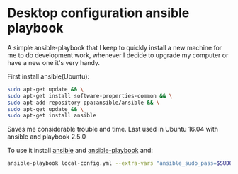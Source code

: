 # Desktop configuration ansible playbook

A simple ansible-playbook that I keep to quickly install a new machine for me to do development work, whenever I decide to upgrade my computer or have a new one it's very handy. 

First install ansible(Ubuntu): 

```bash
sudo apt-get update && \
sudo apt-get install software-properties-common && \
sudo apt-add-repository ppa:ansible/ansible && \
sudo apt-get update && \
sudo apt-get install ansible
```


Saves me considerable trouble and time. Last used in Ubuntu 16.04 with ansible and playbook 2.5.0

To use it install [ansible](http://docs.ansible.com/ansible/latest/index.html) and [ansible-playbook](http://docs.ansible.com/ansible/latest/cli/ansible-playbook.html) and: 

```bash
ansible-playbook local-config.yml --extra-vars "ansible_sudo_pass=$SUDO_PWD_LOCAL_MACHINE_TO_BE_CONFIGURED"
```


